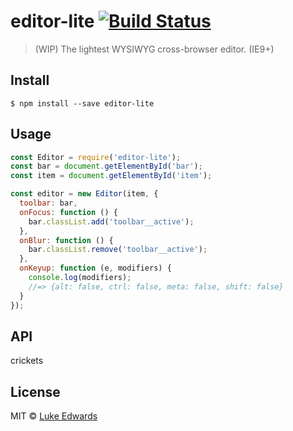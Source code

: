 # editor-lite [![Build Status](https://travis-ci.org/lukeed/editor-lite.svg?branch=master)](https://travis-ci.org/lukeed/editor-lite)

> (WIP) The lightest WYSIWYG cross-browser editor. (IE9+)


## Install

```
$ npm install --save editor-lite
```


## Usage

```js
const Editor = require('editor-lite');
const bar = document.getElementById('bar');
const item = document.getElementById('item');

const editor = new Editor(item, {
  toolbar: bar,
  onFocus: function () {
	bar.classList.add('toolbar__active');
  },
  onBlur: function () {
	bar.classList.remove('toolbar__active');
  },
  onKeyup: function (e, modifiers) {
    console.log(modifiers);
    //=> {alt: false, ctrl: false, meta: false, shift: false}
  }
});
```


## API

crickets


## License

MIT © [Luke Edwards](https://lukeed.com)
